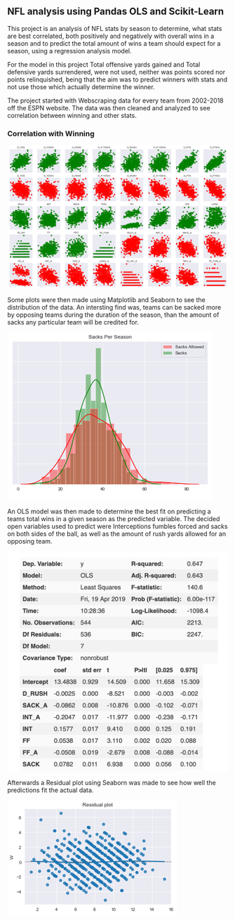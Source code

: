## NFL analysis using Pandas OLS and Scikit-Learn

This project is an analysis of NFL stats by season to determine, what stats are best correlated, both positively and negatively with overall wins in a season and to predict the total amount of wins a team should expect for a season, using a regression analysis model.

For the model in this project Total offensive yards gained and Total defensive yards surrendered, were not used, neither was points scored nor points relinquished, being that the aim was to predict winners with stats and not use those which actually determine the winner.

The project started with Webscraping data for every team from 2002-2018 off the ESPN website. The data was then cleaned and analyzed to see correlation between winning and other stats.

### Correlation with Winning

![](pics/w_corr_colored.png)

Some plots were then made using Matplotlib and Seaborn to see the distribution of the data.
An intersting find was, teams can be sacked more by opposing teams during the duration of the season, than the amount of sacks any particular team will be credited for.

![](pics/sack_dist.png)

An OLS model was then made to determine the best fit on predicting a teams total wins in a given season as the predicted variable. The decided open variables used to predict were Interceptions fumbles forced and sacks on both sides of the ball, as well as the amount of rush yards allowed for an opposing team.

![](pics/Model.png)

Afterwards a Residual plot using Seaborn was made to see how well the predictions fit the actual data.

![](pics/residual.png)
